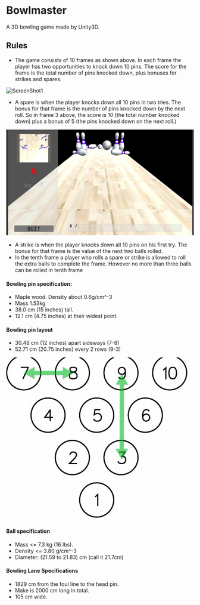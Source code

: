 # Bowlmaster
A 3D bowling game made by Unity3D. 

## Rules

* The game consists of 10 frames as shown above. In each frame the player has two opportunities to knock down 10 pins. The score for the frame is the total number of pins knocked down, plus bonuses for strikes and spares.

![ScreenShot1](/https://github.com/Silver92/BowlMaster/blob/master/ScreenShot1.png)

* A spare is when the player knocks down all 10 pins in two tries. The bonus for that frame is the number of pins knocked down by the next roll. So in frame 3 above, the score is 10 (the total number knocked down) plus a bonus of 5 (the pins knocked down on the next roll.)

![ScreenShot2](https://github.com/Silver92/BowlMaster/blob/master/Screen%20Shot2.png)

* A strike is when the player knocks down all 10 pins on his first try. The bonus for that frame is the value of the next two balls rolled.
* In the tenth frame a player who rolls a spare or strike is allowed to roll the extra balls to complete the frame. However no more than three balls can be rolled in tenth frame

#### Bowling pin specification:

* Maple wood. Density about 0.6g/cm^-3
* Mass 1.53kg
* 38.0 cm (15 inches) tall.
* 12.1 cm (4.75 inches) at their widest point.

#### Bowling pin layout

* 30.48 cm (12 inches) apart sideways (7-8)
* 52.71 cm (20.75 inches) every 2 rows (9-3)

![Bowling Layout](https://github.com/Silver92/BowlMaster/blob/master/ScreenShot_Bowlinglayout.png)

#### Ball specification

* Mass <= 7.3 kg (16 lbs).
* Density <= 3.80 g/cm^-3
* Diameter: (21.59 to 21.83) cm (call it 21.7cm)

#### Bowling Lane Specifications

* 1829 cm from the foul line to the head pin.
* Make is 2000 cm long in total.
* 105 cm wide.

